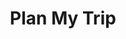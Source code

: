 ---
title: 'Plan My Trip'
subTitle: 'PlanMyTrip is a Google chrome extension which can help you plan your trip by just running extension on any Text, Image or Video on internet. The extension uses Google Vision API, Video Intelligence API, Basetrip API and Yatra API in combination.'
coverImage: 'https://res.cloudinary.com/dfejtxkwe/image/upload/v1585903406/plan-my-trip/plan-my-trip-bg.png'
result: 'We were in top 3 teams out of more than 100 teams but, couldnt win it.'
contribution: 'I developed the Google chrome extension with 1 other designer at Yatra Hacktahon.'
description: [
      {
        type: 'image',
        value:
          'https://res.cloudinary.com/dfejtxkwe/image/upload/v1585903409/plan-my-trip/plan-my-trip-hero.png',
      },
      {
        type: 'message',
        name: 'Browser Preview',
        value:
          'Right clicking any text, image or video would open up the google chrome menu which contained the extension called Plan My Trip and clicking on it would run the extension.',
      },
      {
        type: 'image',
        value:
          'https://res.cloudinary.com/dfejtxkwe/image/upload/v1585903413/plan-my-trip/plan-my-trip-image-1.png',
      },
      {
        type: 'message',
        name: 'Text',
        value:
          "The text based search was implemented by capturing the text using JavaScript which was then passed to the Basetrip API to get relevant details like Currency, Weather, Language etc. The prices of flights, hotels and packages were calculated by passing the destination and origin(current location) to the Yatra Flight's, Hotel's and Holiday's API. Clicking the Plan Now CTA would take the user to Yatra's search result page.",
      },
      {
        type: 'image',
        value:
          'https://res.cloudinary.com/dfejtxkwe/image/upload/v1585903407/plan-my-trip/plan-my-trip-image-2.png',
      },
      {
        type: 'message',
        name: 'Image',
        value:
          "The image based search was implemented by capturing image URL using JavaScript and passing it to the Google's Vision API to get the location(destination) which was then passed to the Bastrip API to get relevant details like Currency, Weather, Language etc. The prices of flights, hotels and packages were calculated by passing the destination and origin(current location) to the Yatra Flight's, Hotel's and Holiday's API. Clicking the Plan Now CTA would take the user to Yatra's search result page.",
      },
      {
        type: 'image',
        value:
          'https://res.cloudinary.com/dfejtxkwe/image/upload/v1585903410/plan-my-trip/plan-my-trip-image-3.png',
      },
      {
        type: 'message',
        name: 'Video',
        value:
          "The video based search was implemented by captuing the URL of video using JavaScript and passing it the Video Intelligence API to get the artifacts(all the possible locations in a video). The process was very slow because Google's Video Intelligence API was processing the complete video to generate artifacts and more than 1 artifact was returned by the API so, basically the results were not precise. This approach failed because Video Intelligence API was new and it was not trained properly. This approach might work in future when the API's will become more mature.",
      },
    ]
website: ''
code: ''
type:
  - JavaScript
  - Chrome Extension
---